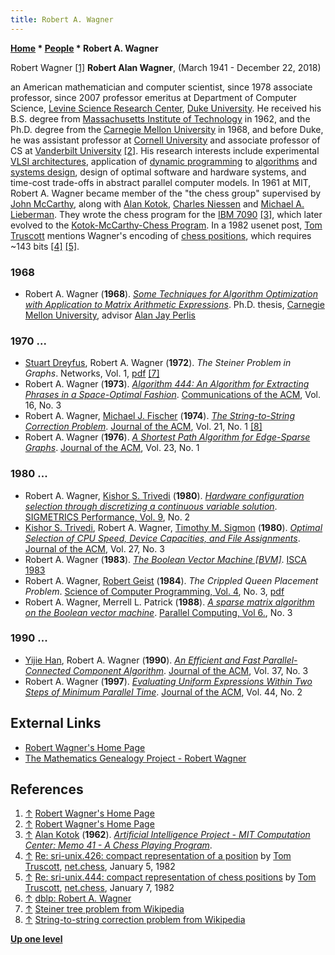 ```yaml
---
title: Robert A. Wagner
---
```

**[Home](Home "Home") \* [People](People "People") \* Robert A. Wagner**



 [](https://users.cs.duke.edu/~raw/) Robert Wagner <a id="cite-note-1" href="#cite-ref-1">[1]</a> 
**Robert Alan Wagner**, (March 1941 - December 22, 2018)  

an American mathematician and computer scientist, since 1978 associate professor, since 2007 professor emeritus at Department of Computer Science, [Levine Science Research Center](https://en.wikipedia.org/wiki/Levine_Science_Research_Center), [Duke University](Duke_University "Duke University"). He received his B.S. degree from [Massachusetts Institute of Technology](Massachusetts_Institute_of_Technology "Massachusetts Institute of Technology") in 1962, and the Ph.D. degree from the [Carnegie Mellon University](Carnegie_Mellon_University "Carnegie Mellon University") in 1968, and before Duke, he was assistant professor at [Cornell University](https://en.wikipedia.org/wiki/Cornell_University) and associate professor of CS at [Vanderbilt University](https://en.wikipedia.org/wiki/Vanderbilt_University) <a id="cite-note-2" href="#cite-ref-2">[2]</a>. 
His research interests include experimental [VLSI architectures](VLSI_Design "VLSI Design"), application of [dynamic programming](Dynamic_Programming "Dynamic Programming") to [algorithms](Algorithms "Algorithms") and [systems design](https://en.wikipedia.org/wiki/Systems_design), design of optimal software and hardware systems, and time-cost trade-offs in abstract parallel computer models.
In 1961 at MIT, Robert A. Wagner became member of the "the chess group" supervised by [John McCarthy](John_McCarthy "John McCarthy"), along with [Alan Kotok](Alan_Kotok "Alan Kotok"), [Charles Niessen](Charles_Niessen "Charles Niessen") and [Michael A. Lieberman](Michael_A._Lieberman "Michael A. Lieberman"). 
They wrote the chess program for the [IBM 7090](IBM_7090 "IBM 7090") <a id="cite-note-3" href="#cite-ref-3">[3]</a>, which later evolved to the [Kotok-McCarthy-Chess Program](Kotok-McCarthy-Program "Kotok-McCarthy-Program"). 
In a 1982 usenet post, [Tom Truscott](Tom_Truscott "Tom Truscott") mentions Wagner's encoding of [chess positions](Chess_Position "Chess Position"), which requires ~143 bits <a id="cite-note-4" href="#cite-ref-4">[4]</a>
<a id="cite-note-5" href="#cite-ref-5">[5]</a>. 



### 1968


* Robert A. Wagner (**1968**). *[Some Techniques for Algorithm Optimization with Application to Matrix Arithmetic Expressions](https://dl.acm.org/doi/book/10.5555/905019)*. Ph.D. thesis, [Carnegie Mellon University](Carnegie_Mellon_University "Carnegie Mellon University"), advisor [Alan Jay Perlis](Mathematician#Perlis "Mathematician")


### 1970 ...


* [Stuart Dreyfus](Mathematician#SEDreyfus "Mathematician"), Robert A. Wagner (**1972**). *The Steiner Problem in Graphs*. Networks, Vol. 1, [pdf](http://faculty.cs.tamu.edu/chen/courses/689/2006/presentation/meng1.pdf) <a id="cite-note-7" href="#cite-ref-7">[7]</a>
* Robert A. Wagner (**1973**). *[Algorithm 444: An Algorithm for Extracting Phrases in a Space-Optimal Fashion](https://dl.acm.org/doi/abs/10.1145/361972.361998)*. [Communications of the ACM](ACM#Communications "ACM"), Vol. 16, No. 3
* Robert A. Wagner, [Michael J. Fischer](Mathematician#MJFischer "Mathematician") (**1974**). *[The String-to-String Correction Problem](https://dl.acm.org/doi/10.1145/321796.321811)*. [Journal of the ACM](ACM#Journal "ACM"), Vol. 21, No. 1 <a id="cite-note-8" href="#cite-ref-8">[8]</a>
* Robert A. Wagner (**1976**). *[A Shortest Path Algorithm for Edge-Sparse Graphs](https://dl.acm.org/doi/10.1145/321921.321927)*. [Journal of the ACM](ACM#Journal "ACM"), Vol. 23, No. 1


### 1980 ...


* Robert A. Wagner, [Kishor S. Trivedi](Mathematician#KSTrivedi "Mathematician") (**1980**). *[Hardware configuration selection through discretizing a continuous variable solution](https://dl.acm.org/doi/10.1145/800199.806156)*. [SIGMETRICS Performance, Vol. 9](https://dblp.uni-trier.de/db/journals/sigmetrics/sigmetrics9.html), No. 2
* [Kishor S. Trivedi](Mathematician#KSTrivedi "Mathematician"), Robert A. Wagner, [Timothy M. Sigmon](Mathematician#TMSigmon "Mathematician") (**1980**). *[Optimal Selection of CPU Speed, Device Capacities, and File Assignments](https://dl.acm.org/doi/10.1145/322203.322208)*. [Journal of the ACM](ACM#Journal "ACM"), Vol. 27, No. 3
* Robert A. Wagner (**1983**). *[The Boolean Vector Machine [BVM]](https://dl.acm.org/doi/10.1145/800046.801639)*. [ISCA 1983](https://dblp.uni-trier.de/db/conf/isca/isca83.html)
* Robert A. Wagner, [Robert Geist](Mathematician#RGeist "Mathematician") (**1984**). *The Crippled Queen Placement Problem*. [Science of Computer Programming, Vol. 4](https://dblp.uni-trier.de/db/journals/scp/scp4.html), No. 3, [pdf](https://core.ac.uk/download/pdf/82594002.pdf)
* Robert A. Wagner, Merrell L. Patrick (**1988**). *[A sparse matrix algorithm on the Boolean vector machine](https://ntrs.nasa.gov/search.jsp?R=19880042939)*. [Parallel Computing, Vol 6.](https://dblp.uni-trier.de/db/journals/pc/pc6.html), No. 3


### 1990 ...


* [Yijie Han](https://dblp.uni-trier.de/pers/h/Han:Yijie.html), Robert A. Wagner (**1990**). *[An Efficient and Fast Parallel-Connected Component Algorithm](https://dl.acm.org/doi/10.1145/79147.214077)*. [Journal of the ACM](ACM#Journal "ACM"), Vol. 37, No. 3
* Robert A. Wagner (**1997**). *[Evaluating Uniform Expressions Within Two Steps of Minimum Parallel Time](https://dl.acm.org/doi/10.1145/256303.256314)*. [Journal of the ACM](ACM#Journal "ACM"), Vol. 44, No. 2


## External Links


* [Robert Wagner's Home Page](https://users.cs.duke.edu/~raw/)
* [The Mathematics Genealogy Project - Robert Wagner](https://genealogy.math.ndsu.nodak.edu/id.php?id=87566)


## References


1. <a id="cite-ref-1" href="#cite-note-1">↑</a> [Robert Wagner's Home Page](https://users.cs.duke.edu/~raw/)
2. <a id="cite-ref-2" href="#cite-note-2">↑</a> [Robert Wagner's Home Page](https://users.cs.duke.edu/~raw/)
3. <a id="cite-ref-3" href="#cite-note-3">↑</a> [Alan Kotok](Alan_Kotok "Alan Kotok") (**1962**). *[Artificial Intelligence Project - MIT Computation Center: Memo 41 - A Chess Playing Program](http://www.kotok.org/AI_Memo_41.html)*.
4. <a id="cite-ref-4" href="#cite-note-4">↑</a> [Re: sri-unix.426: compact representation of a position](http://quux.org:70/Archives/usenet-a-news/NET.chess/82.01.05_duke.1553_net.chess.txt) by [Tom Truscott](Tom_Truscott "Tom Truscott"), [net.chess](http://quux.org:70/Archives/usenet-a-news/NET.chess), January 5, 1982
5. <a id="cite-ref-5" href="#cite-note-5">↑</a> [Re: sri-unix.444: compact representation of chess positions](http://quux.org:70/Archives/usenet-a-news/NET.chess/82.01.07_duke.1593_net.chess.txt) by [Tom Truscott](Tom_Truscott "Tom Truscott"), [net.chess](http://quux.org:70/Archives/usenet-a-news/NET.chess), January 7, 1982
6. <a id="cite-ref-6" href="#cite-note-6">↑</a> [dblp: Robert A. Wagner](https://dblp.uni-trier.de/pers/w/Wagner:Robert_A=.html)
7. <a id="cite-ref-7" href="#cite-note-7">↑</a> [Steiner tree problem from Wikipedia](https://en.wikipedia.org/wiki/Steiner_tree_problem)
8. <a id="cite-ref-8" href="#cite-note-8">↑</a> [String-to-string correction problem from Wikipedia](https://en.wikipedia.org/wiki/String-to-string_correction_problem)

**[Up one level](People "People")**







 

